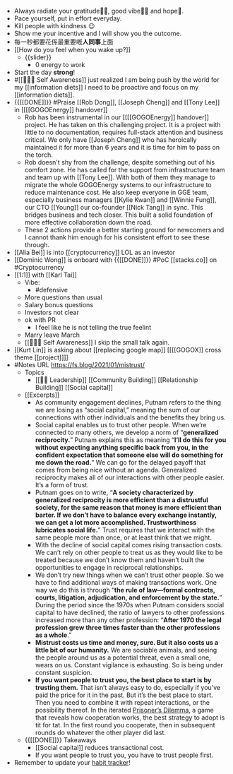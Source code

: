 - Always radiate your gratitude🙏🏻, good vibe👍🏻 and hope🌅.
- Pace yourself, put in effort everyday.
- Kill people with kindness 😉
- Show me your incentive and I will show you the outcome.
- 每一秒都要花係最重要嘅**人同事**上面
- [[How do you feel when you wake up?]]
    - {{slider}}
        - 0 energy to work
- Start the day **strong**!
- #[[🧘🏻‍♂️ Self Awareness]] just realized I am being push by the world for my [[information diets]] I need to be proactive and focus on my [[information diets]].
- {{[[DONE]]}}  #Praise [[Rob Dong]], [[Joseph Cheng]] and [[Tony Lee]] in [[[[GOGOEnergy]] handover]]
    - Rob has been instrumental in our [[[[GOGOEnergy]] handover]] project. He has taken on this challenging project. It is a project with little to no documentation, requires full-stack attention and business critical. We only have [[Joseph Cheng]] who has heroically maintained it for more than 6 years and it is time for him to pass on the torch.
    - Rob doesn't shy from the challenge, despite something out of his comfort zone. He has called for the support from infrastructure team and team up with [[Tony Lee]]. With both of them they manage to migrate the whole GOGOEnergy systems to our infrastructure to reduce maintenance cost. He also keep everyone in GGE team, especially business managers [[Kylie Kwan]] and [[Winnie Fung]], our CTO [[Young]] our co-founder [[Nick Tang]] in sync. This bridges business and tech closer. This built a solid foundation of more effective collaboration down the road.
    - These 2 actions provide a better starting ground for newcomers and I cannot thank him enough for his consistent effort to see these through.
- [[Alia Bei]] is into [[cryptocurrency]] LOL as an investor
- [[Dominic Wong]] is onboard with {{[[DONE]]}}  #PoC [[stacks.co]] on #Cryptocurrency
- [[1:1]] with [[Karl Tai]]
    - Vibe:
        - #defensive
    - More questions than usual
    - Salary bonus questions
    - Investors not clear
    - ok with PR
        - I feel like he is not telling the true feelint
    - Marry leave March
    - [[🧘🏻‍♂️ Self Awareness]] I skip the small talk again.
- [[Kurt Lin]] is asking about [[replacing google map]] [[[[GOGOX]] cross theme [[project]]]]
- #Notes URL https://fs.blog/2021/01/mistrust/ 
    - Topics
        - [[☝🏻 Leadership]] [[Community Building]] [[Relationship Building]] [[Social capital]]
    - [[Excerpts]]
        - As community engagement declines, Putnam refers to the thing we are losing as “social capital,” meaning the sum of our connections with other individuals and the benefits they bring us.
        - Social capital enables us to trust other people. When we’re connected to many others, we develop a norm of “__generalized reciprocity.__” Putnam explains this as meaning “__I’ll do this for you without expecting anything specific back from you, in the confident expectation that someone else will do something for me down the road.__” We can go for the delayed payoff that comes from being nice without an agenda. Generalized reciprocity makes all of our interactions with other people easier. It’s a form of trust.
        - Putnam goes on to write, “__A society characterized by generalized reciprocity is more efficient than a distrustful society, for the same reason that money is more efficient than barter. If we don’t have to balance every exchange instantly, we can get a lot more accomplished. Trustworthiness lubricates social life.__” Trust requires that we interact with the same people more than once, or at least think that we might.
        - With the decline of social capital comes rising transaction costs. We can’t rely on other people to treat us as they would like to be treated because we don’t know them and haven’t built the opportunities to engage in reciprocal relationships.
        - We don’t try new things when we can’t trust other people. So we have to find additional ways of making transactions work. One way we do this is through “__the rule of law—formal contracts, courts, litigation, adjudication, and enforcement by the state.__” During the period since the 1970s when Putnam considers social capital to have declined, the ratio of lawyers to other professions increased more than any other profession: “__After 1970 the legal profession grew three times faster than the other professions as a whole__.”
        - **Mistrust costs us time and money, sure. But it also costs us a little bit of our humanity.** We are sociable animals, and seeing the people around us as a potential threat, even a small one, wears on us. Constant vigilance is exhausting. So is being under constant suspicion.
        - **If you want people to trust you, the best place to start is by trusting them.** That isn’t always easy to do, especially if you’ve paid the price for it in the past. But it’s the best place to start. Then you need to combine it with repeat interactions, or the possibility thereof. In the iterated [Prisoner’s Dilemma](https://fs.blog/2020/02/prisoners-dilemma/), a game that reveals how cooperation works, the best strategy to adopt is tit for tat. In the first round you cooperate, then in subsequent rounds do whatever the other player did last.
    - {{[[DONE]]}} Takeaways 
        - [[Social capital]] reduces transactional cost.
        - If you want people to trust you, you have to trust people first.
- Remember to update your [habit tracker](https://docs.google.com/spreadsheets/d/1rVOW_AvAsjRBhm2VjXzHcHkOJ14dviBUIPj3M5xvICs/edit#gid=1376149734)!
